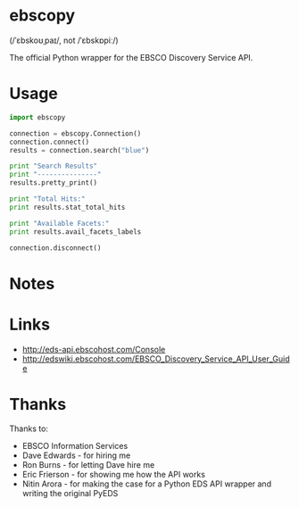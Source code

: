 # ebscopy
(/ˈɛbskoʊˌpaɪ/, not /ˈɛbskɒpiː/)

The official Python wrapper for the EBSCO Discovery Service API.

# Usage
```python
import ebscopy

connection = ebscopy.Connection()
connection.connect()
results = connection.search("blue")

print "Search Results"
print "---------------"
results.pretty_print()

print "Total Hits:"
print results.stat_total_hits

print "Available Facets:"
print results.avail_facets_labels

connection.disconnect()
```
# Notes

# Links
* http://eds-api.ebscohost.com/Console
* http://edswiki.ebscohost.com/EBSCO_Discovery_Service_API_User_Guide

# Thanks
Thanks to:
* EBSCO Information Services
* Dave Edwards - for hiring me
* Ron Burns - for letting Dave hire me
* Eric Frierson - for showing me how the API works
* Nitin Arora - for making the case for a Python EDS API wrapper and writing the original PyEDS
